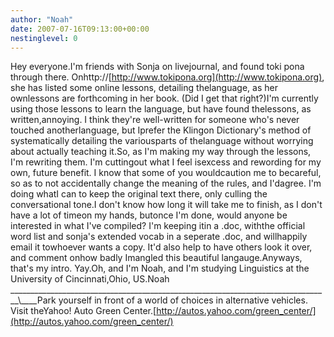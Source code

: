 ```yaml
---
author: "Noah"
date: 2007-07-16T09:13:00+00:00
nestinglevel: 0
---
```

Hey everyone.I'm friends with Sonja on livejournal, and found toki pona through there. Onhttp://[http://www.tokipona.org](http://www.tokipona.org), she has listed some online lessons, detailing thelanguage, as her ownlessons are forthcoming in her book. (Did I get that right?)I'm currently using those lessons to learn the language, but have found thelessons, as written,annoying. I think they're well-written for someone who's never touched anotherlanguage, but Iprefer the Klingon Dictionary's method of systematically detailing the variousparts of thelanguage without worrying about actually teaching it.So, as I'm making my way through the lessons, I'm rewriting them. I'm cuttingout what I feel isexcess and rewording for my own, future benefit. I know that some of you wouldcaution me to becareful, so as to not accidentally change the meaning of the rules, and I'dagree. I'm doing whatI can to keep the original text there, only culling the conversational tone.I don't know how long it will take me to finish, as I don't have a lot of timeon my hands, butonce I'm done, would anyone be interested in what I've compiled? I'm keeping itin a .doc, withthe official word list and sonja's extended vocab in a seperate .doc, and willhappily email it towhoever wants a copy. It'd also help to have others look it over, and comment onhow badly Imangled this beautiful langauge.Anyways, that's my intro. Yay.Oh, and I'm Noah, and I'm studying Linguistics at the University of Cincinnati,Ohio, US.Noah \_\_\_\_\_\_\_\_\_\_\_\_\_\_\_\_\_\_\_\_\_\_\_\_\_\_\_\_\_\_\_\_\_\_\_\_\_\_\_\_\_\_\_\_\_\_\_\_\_\_\_\_\_\_\_\_\_\_\_\_\_\_\_\_\_\_\_\_\_\_\_\_\_\_\_\_\_\_\_\_\\\_\_\_\_Park yourself in front of a world of choices in alternative vehicles. Visit theYahoo! Auto Green Center.[http://autos.yahoo.com/green_center/](http://autos.yahoo.com/green_center/)